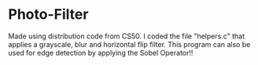 # Photo-Filter
Made using distribution code from CS50. I coded the file "helpers.c" that applies a grayscale, blur and horizontal flip filter. This program can also be used for edge detection by applying the Sobel Operator!!
